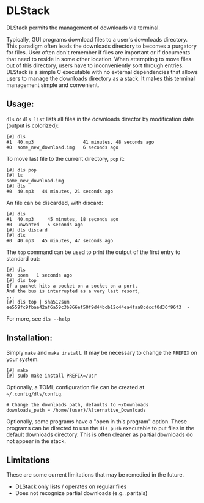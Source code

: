 DLStack
=======

DLStack permits the management of downloads via terminal. 

Typically, GUI programs download files to a user's downloads directory. This paradigm often leads the downloads directory to becomes a purgatory for files. User often don't remember if files are important or if documents that need to reside in some other location. When attempting to move files out of this directory, users have to inconveniently sort through entries. DLStack is a simple C executable with no external dependencies that allows users to manage the downloads directory as a stack. It makes this terminal management simple and convenient.

Usage:
-----

`dls` or `dls list` lists all files in the downloads director by modification date (output is colorized):

    [#] dls
    #1  40.mp3                  41 minutes, 48 seconds ago
    #0  some_new_download.img   6 seconds ago

To move last file to the current directory, `pop` it:

    [#] dls pop
    [#] ls
    some_new_download.img
    [#] dls
    #0  40.mp3   44 minutes, 21 seconds ago

An file can be discarded, with discard:

    [#] dls 
    #1  40.mp3     45 minutes, 18 seconds ago
    #0  unwanted   5 seconds ago
    [#] dls discard
    [#] dls
    #0  40.mp3   45 minutes, 47 seconds ago 

The `top` command can be used to print the output of the first entry to standard out:

    [#] dls
    #0  poem   1 seconds ago
    [#] dls top
    If a packet hits a pocket on a socket on a port,
    And the bus is interrupted as a very last resort,
    ...
    [#] dls top | sha512sum
    ee559fc9fbae42af6a59c3b866ef50f9d44bcb12c44ea4faa8cdccf0d36f96f3  -

For more, see `dls --help`

Installation:
------------

Simply `make` and `make install`. It may be necessary to change the `PREFIX` on your system.

    [#] make
    [#] sudo make install PREFIX=/usr

Optionally, a TOML configuration file can be created at `~/.config/dls/config`.

    # Change the downloads path, defaults to ~/Downloads
    downloads_path = /home/{user}/Alternative_Downloads

Optionally, some programs have a "open in this program" option. These programs can be directed to use the `dls_push` executable to put files in the default downloads directory. This is often cleaner as partial downloads do not appear in the stack.

Limitations
-----------
These are some current limitations that may be remedied in the future.

- DLStack only lists / operates on regular files
- Does not recognize partial downloads (e.g. .paritals)
